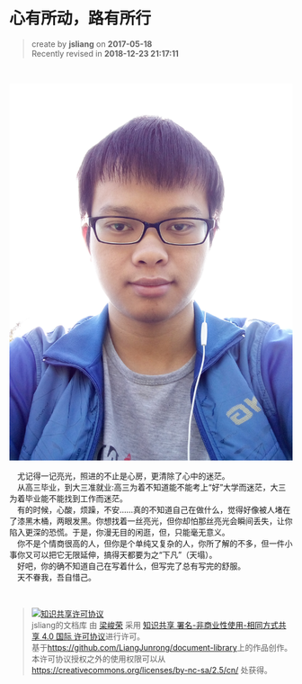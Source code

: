 # 心有所动，路有所行

> create by **jsliang** on **2017-05-18**  
> Recently revised in **2018-12-23 21:17:11**

<br>

![头像](./resource/myself.jpg)


&emsp;尤记得一记亮光，照进的不止是心房，更清除了心中的迷茫。  
&emsp;从高三毕业，到大三准就业:高三为着不知道能不能考上“好”大学而迷茫，大三为着毕业能不能找到工作而迷茫。  
&emsp;有的时候，心酸，烦躁，不安……真的不知道自己在做什么，觉得好像被人堵在了漆黑木桶，两眼发黑。你想找着一丝亮光，但你却怕那丝亮光会瞬间丢失，让你陷入更深的恐慌。于是，你漫无目的闲逛，但，只能毫无意义。  
&emsp;你不是个情商很高的人，但你是个单纯又复杂的人，你所了解的不多，但一件小事你又可以把它无限延伸，搞得天都要为之“下凡”（天塌）。  
&emsp;好吧，你的确不知道自己在写着什么，但写完了总有写完的舒服。  
&emsp;天不眷我，吾自惜己。  

<br>

> <a rel="license" href="http://creativecommons.org/licenses/by-nc-sa/4.0/"><img alt="知识共享许可协议" style="border-width:0" src="https://i.creativecommons.org/l/by-nc-sa/4.0/88x31.png" /></a><br /><span xmlns:dct="http://purl.org/dc/terms/" property="dct:title">jsliang的文档库</span> 由 <a xmlns:cc="http://creativecommons.org/ns#" href="https://github.com/LiangJunrong/document-library" property="cc:attributionName" rel="cc:attributionURL">梁峻荣</a> 采用 <a rel="license" href="http://creativecommons.org/licenses/by-nc-sa/4.0/">知识共享 署名-非商业性使用-相同方式共享 4.0 国际 许可协议</a>进行许可。<br />基于<a xmlns:dct="http://purl.org/dc/terms/" href="https://github.com/LiangJunrong/document-library" rel="dct:source">https://github.com/LiangJunrong/document-library</a>上的作品创作。<br />本许可协议授权之外的使用权限可以从 <a xmlns:cc="http://creativecommons.org/ns#" href="https://creativecommons.org/licenses/by-nc-sa/2.5/cn/" rel="cc:morePermissions">https://creativecommons.org/licenses/by-nc-sa/2.5/cn/</a> 处获得。